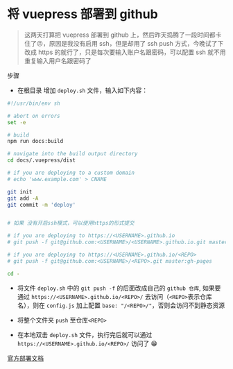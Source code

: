 # 将 vuepress 部署到 github

> 这两天打算把 vuepress 部署到 github 上，然后昨天捣腾了一段时间都卡住了:persevere:，原因是我没有启用 ssh，但是却用了 ssh push 方式，今晚试了下改成 https 的就行了，只是每次要输入账户名跟密码，可以配置 ssh 就不用重复输入用户名跟密码了

步骤

- 在根目录 增加 `deploy.sh` 文件，输入如下内容：

```sh
#!/usr/bin/env sh

# abort on errors
set -e

# build
npm run docs:build

# navigate into the build output directory
cd docs/.vuepress/dist

# if you are deploying to a custom domain
# echo 'www.example.com' > CNAME

git init
git add -A
git commit -m 'deploy'


# 如果 没有开启ssh模式，可以使用https的形式提交

# if you are deploying to https://<USERNAME>.github.io
# git push -f git@github.com:<USERNAME>/<USERNAME>.github.io.git master

# if you are deploying to https://<USERNAME>.github.io/<REPO>
# git push -f git@github.com:<USERNAME>/<REPO>.git master:gh-pages

cd -
```

- 将文件 `deploy.sh` 中的 `git push -f` 的后面改成自己的 `github 仓库`, 如果要通过 `https://<USERNAME>.github.io/<REPO>/` 去访问（`<REPO>`表示仓库名），则在 `config.js` 加上配置 `base: "/<REPO>/"`，否则会访问不到静态资源

- 将整个文件夹 `push` 至仓库`<REPO>`
- 在本地双击 `deploy.sh` 文件，执行完后就可以通过 `https://<USERNAME>.github.io/<REPO>/` 访问了 :grin:

[官方部署文档](https://vuepress.vuejs.org/guide/deploy.html#github-pages)
